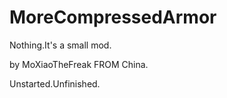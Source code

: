 # MoreCompressedArmor

Nothing.It's a small mod.

by MoXiaoTheFreak FROM China.

Unstarted.Unfinished.

